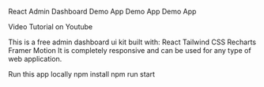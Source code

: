 React Admin Dashboard
Demo App Demo App Demo App

Video Tutorial on Youtube

This is a free admin dashboard ui kit built with:
React
Tailwind CSS
Recharts
Framer Motion
It is completely responsive and can be used for any type of web application.

Run this app locally
npm install
npm run start
